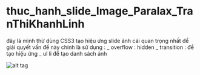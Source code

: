 # thuc_hanh_slide_Image_Paralax_TranThiKhanhLinh
đây là mình thử dùng CSS3 tạo hiệu ứng slide ảnh
cái quan trọng nhất để giải quyết vấn đề này chính là sử dụng :
_ overflow : hidden
_ transition : để tạo hiệu ứng
_ ul li để tạo danh sách ảnh

![alt tag](https://cloud.githubusercontent.com/assets/12017473/11142214/9c7e1178-8a26-11e5-8e8f-0ca675d3639e.png)
